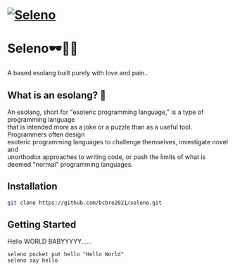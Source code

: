 # [![Seleno](https://i.kym-cdn.com/entries/icons/facebook/000/047/114/yellow_emoji_in_darkness_cover.jpg)](https://github.com/bcbro2021/seleno)
# Seleno🕶💅🔥
A based esolang built purely with love and pain..
## What is an esolang? 🤔
An esolang, short for "esoteric programming language," is a type of programming language<br>
that is intended more as a joke or a puzzle than as a useful tool. Programmers often design<br>
esoteric programming languages to challenge themselves, investigate novel and <br>
unorthodox approaches to writing code, or push the limits of what is deemed "normal" programming languages.<br>

## Installation
```sh
git clone https://github.com/bcbro2021/seleno.git
```
## Getting Started
Hello WORLD BABYYYYY......
```seleno
seleno pocket put hello "Hello World"
seleno say hello
```
